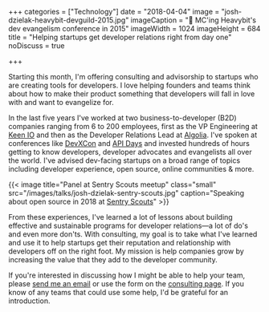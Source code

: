 +++
categories = ["Technology"]
date = "2018-04-04"
image = "josh-dzielak-heavybit-devguild-2015.jpg"
imageCaption = "🎤 MC'ing Heavybit's dev evangelism conference in 2015"
imageWidth = 1024
imageHeight = 684
title = "Helping startups get developer relations right from day one"
noDiscuss = true

+++

<boom>S</boom>tarting this month, I'm offering consulting and advisorship to startups who are creating tools for developers. I love helping founders and teams think about how to make their product something that developers will fall in love with and want to evangelize for.

In the last five years I've worked at two business-to-developer (B2D) companies ranging from 6 to 200 employees, first as the VP Engineering at [Keen IO](https://keen.io/) and then as the Developer Relations Lead at [Algolia](https://algolia.com/). I've spoken at conferences like [DevXCon](https://devrel.net/developer-experience/scale-community-support-apis) and [API Days](https://speakerdeck.com/dzello/7-ways-to-search-for-a-camelcased-parameter-in-your-docs") and invested hundreds of hours getting to know developers, developer advocates and evangelists all over the world. I've advised dev-facing startups on a broad range of topics including developer experience, open source, online communities & more.

{{< image title="Panel at Sentry Scouts meetup" class="small" src="/images/talks/josh-dzielak-sentry-scouts.jpg" caption="Speaking about open source in 2018 at [Sentry Scouts](https://sentry.io/_/events/2018-01-17-sentry-scouts-1/)" >}}

From these experiences, I've learned a lot of lessons about building effective and sustainable programs for developer relations—a lot of do's and even more don'ts. With consulting, my goal is to take what I've learned and use it to help startups get their reputation and relationship with developers off on the right foot. My mission is help companies grow by increasing the value that they add to the developer community.

If you're interested in discussing how I might be able to help your team, please [send me an email](mailto:josh@dzello.com?subject=Help%20me%20with%20developer%20relations) or use the form on the [consulting page](/consulting). If you know of any teams that could use some help, I'd be grateful for an introduction.
